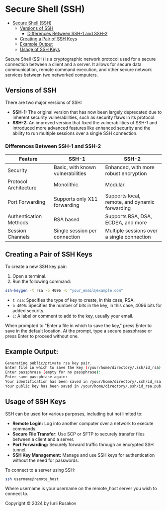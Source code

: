# Secure Shell (SSH)

- [Secure Shell (SSH)](#secure-shell-ssh)
   - [Versions of SSH](#versions-of-ssh)
      - [Differences Between SSH-1 and SSH-2](#differences-between-ssh-1-and-ssh-2)
   - [Creating a Pair of SSH Keys](#creating-a-pair-of-ssh-keys)
   - [Example Output](#example-output)
   - [Usage of SSH Keys](#usage-of-ssh-keys)

Secure Shell (SSH) is a cryptographic network protocol used for a secure connection between a client and a server. It allows for secure data communication, remote command execution, and other secure network services between two networked computers.

## Versions of SSH

There are two major versions of SSH:

- **SSH-1:** The original version that has now been largely deprecated due to inherent security vulnerabilities, such as security flaws in its protocol.
- **SSH-2:** An improved version that fixed the vulnerabilities of SSH-1 and introduced more advanced features like enhanced security and the ability to run multiple sessions over a single SSH connection.

### Differences Between SSH-1 and SSH-2

| Feature              | SSH-1                           | SSH-2                                       |
|----------------------|---------------------------------|---------------------------------------------|
| Security             | Basic, with known vulnerabilities| Enhanced, with more robust encryption       |
| Protocol Architecture| Monolithic                      | Modular                                     |
| Port Forwarding      | Supports only X11 forwarding    | Supports local, remote, and dynamic forwarding|
| Authentication Methods| RSA based                       | Supports RSA, DSA, ECDSA, and more         |
| Session Channels     | Single session per connection   | Multiple sessions over a single connection |

## Creating a Pair of SSH Keys

To create a new SSH key pair:

1. Open a terminal.
2. Run the following command:

```bash
ssh-keygen -t rsa -b 4096 -C "your_email@example.com"
```
- `t rsa`: Specifies the type of key to create, in this case, RSA.
- `b 4096`: Specifies the number of bits in the key, in this case, 4096 bits for added security.
- `C`: A label or comment to add to the key, usually your email.

When prompted to "Enter a file in which to save the key," press Enter to save in the default location.
At the prompt, type a secure passphrase or press Enter to proceed without one.

## Example Output:

```bash
Generating public/private rsa key pair.
Enter file in which to save the key (/your/home/directory/.ssh/id_rsa):
Enter passphrase (empty for no passphrase):
Enter same passphrase again:
Your identification has been saved in /your/home/directory/.ssh/id_rsa.
Your public key has been saved in /your/home/directory/.ssh/id_rsa.pub.
```
## Usage of SSH Keys
SSH can be used for various purposes, including but not limited to:

- **Remote Login:** Log into another computer over a network to execute commands.
- **Secure File Transfer:** Use SCP or SFTP to securely transfer files between a client and a server.
- **Port Forwarding:** Securely forward traffic through an encrypted SSH tunnel.
- **SSH Key Management:** Manage and use SSH keys for authentication without the need for passwords.

To connect to a server using SSH:
```bash
ssh username@remote_host
```
Where username is your username on the remote_host server you wish to connect to.

Copyright © 2024 by Iurii Rusakov

